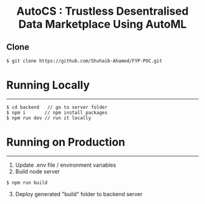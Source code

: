 <h1 align="center">
AutoCS : Trustless Desentralised Data Marketplace Using AutoML
</h1>

## Clone

```terminal
$ git clone https://github.com/Shuhaib-Ahamed/FYP-POC.git
```

# Running Locally

---

```terminal
$ cd backend   // go to server folder
$ npm i       // npm install packages
$ npm run dev // run it locally
```

# Running on Production

---

1. Update .env file / environment variables
2. Build node server

```terminal
$ npm run build
```

3. Deploy generated "build" folder to backend server
